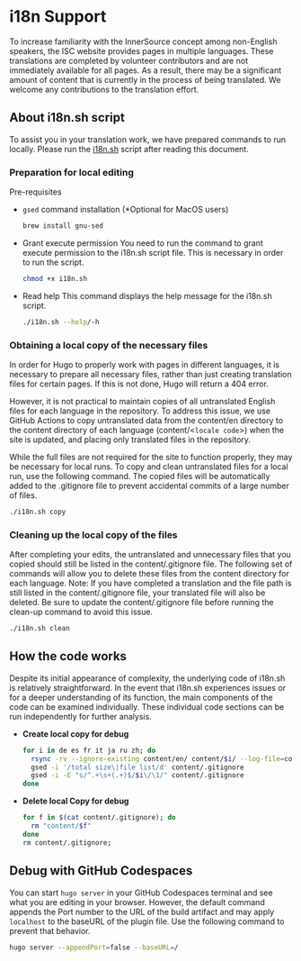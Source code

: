 # i18n Support

To increase familiarity with the InnerSource concept among non-English speakers, the ISC website provides pages in multiple languages. These translations are completed by volunteer contributors and are not immediately available for all pages. As a result, there may be a significant amount of content that is currently in the process of being translated. We welcome any contributions to the translation effort.

## About i18n.sh script

To assist you in your translation work, we have prepared commands to run locally.
Please run the [i18n.sh](i18n.sh) script after reading this document.

### Preparation for local editing

Pre-requisites

- `gsed` command installation (*Optional for MacOS users)

  ```sh
  brew install gnu-sed
  ```

- Grant execute permission
  You need to run the command to grant execute permission to the i18n.sh script file. This is necessary in order to run the script.

  ```sh
  chmod +x i18n.sh
  ```

- Read help
  This command displays the help message for the i18n.sh script.

  ```sh
  ./i18n.sh --help/-h
  ```

### Obtaining a local copy of the necessary files

In order for Hugo to properly work with pages in different languages, it is necessary to prepare all necessary files, rather than just creating translation files for certain pages. If this is not done, Hugo will return a 404 error.

However, it is not practical to maintain copies of all untranslated English files for each language in the repository. To address this issue, we use GitHub Actions to copy untranslated data from the content/en directory to the content directory of each language (content/<`locale code`>) when the site is updated, and placing only translated files in the repository.

While the full files are not required for the site to function properly, they may be necessary for local runs. To copy and clean untranslated files for a local run, use the following command. The copied files will be automatically added to the .gitignore file to prevent accidental commits of a large number of files.

```sh
./i18n.sh copy  
```

### Cleaning up the local copy of the files

After completing your edits, the untranslated and unnecessary files that you copied should still be listed in the content/.gitignore file. The following set of commands will allow you to delete these files from the content directory for each language.  Note: If you have completed a translation and the file path is still listed in the content/.gitignore file, your translated file will also be deleted. Be sure to update the content/.gitignore file before running the clean-up command to avoid this issue.

```sh
./i18n.sh clean 
```

## How the code works

Despite its initial appearance of complexity, the underlying code of i18n.sh is relatively straightforward. In the event that i18n.sh experiences issues or for a deeper understanding of its function, the main components of the code can be examined individually. These individual code sections can be run independently for further analysis.

- **Create local copy for debug**

  ```sh
  for i in de es fr it ja ru zh; do
    rsync -rv --ignore-existing content/en/ content/$i/ --log-file=content/.gitignore
    gsed -i '/total size\|file list/d' content/.gitignore
    gsed -i -E "s/^.+\s+(.+)$/$i\/\1/" content/.gitignore
  done
  ```

- **Delete local Copy for debug**

  ```sh
  for f in $(cat content/.gitignore); do 
    rm "content/$f"
  done
  rm content/.gitignore;
  ```

## Debug with GitHub Codespaces

You can start `hugo server` in your GitHub Codespaces terminal and see what you are editing in your browser. However, the default command appends the Port number to the URL of the build artifact and may apply `localhost` to the baseURL of the plugin file. Use the following command to prevent that behavior.

```sh
hugo server --appendPort=false --baseURL=/
```
